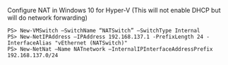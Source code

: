 Configure NAT in Windows 10 for Hyper-V
(This will not enable DHCP but will do network forwarding)

    PS> New-VMSwitch –SwitchName “NATSwitch” –SwitchType Internal
    PS> New-NetIPAddress –IPAddress 192.168.137.1 -PrefixLength 24 -InterfaceAlias "vEthernet (NATSwitch)"
    PS> New-NetNat –Name NATnetwork –InternalIPInterfaceAddressPrefix 192.168.137.0/24
